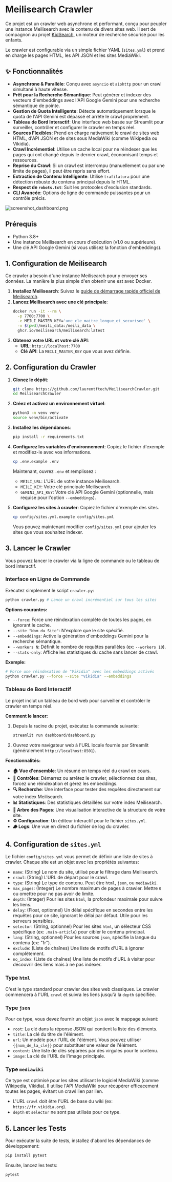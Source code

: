 # Meilisearch Crawler

Ce projet est un crawler web asynchrone et performant, conçu pour peupler une instance Meilisearch avec le contenu de divers sites web. Il sert de compagnon au projet [KidSearch](https://github.com/laurentftech/kidsearch), un moteur de recherche sécurisé pour les enfants.

Le crawler est configurable via un simple fichier YAML (`sites.yml`) et prend en charge les pages HTML, les API JSON et les sites MediaWiki.

## ✨ Fonctionnalités

- **Asynchrone & Parallèle**: Conçu avec `asyncio` et `aiohttp` pour un crawl simultané à haute vitesse.
- **Prêt pour la Recherche Sémantique**: Peut générer et indexer des vecteurs d'embeddings avec l'API Google Gemini pour une recherche sémantique de pointe.
- **Gestion de Quota Intelligente**: Détecte automatiquement lorsque le quota de l'API Gemini est dépassé et arrête le crawl proprement.
- **Tableau de Bord Interactif**: Une interface web basée sur Streamlit pour surveiller, contrôler et configurer le crawler en temps réel.
- **Sources Flexibles**: Prend en charge nativement le crawl de sites web HTML, d'API JSON et de sites sous MediaWiki (comme Wikipedia ou Vikidia).
- **Crawl Incrémentiel**: Utilise un cache local pour ne réindexer que les pages qui ont changé depuis le dernier crawl, économisant temps et ressources.
- **Reprise du Crawl**: Si un crawl est interrompu (manuellement ou par une limite de pages), il peut être repris sans effort.
- **Extraction de Contenu Intelligente**: Utilise `trafilatura` pour une détection robuste du contenu principal depuis le HTML.
- **Respect de `robots.txt`**: Suit les protocoles d'exclusion standards.
- **CLI Avancée**: Options de ligne de commande puissantes pour un contrôle précis.

![screenshot_dashboard.png](media/screenshot_dashboard_fr.png)

## Prérequis

- Python 3.8+
- Une instance Meilisearch en cours d'exécution (v1.0 ou supérieure).
- Une clé API Google Gemini (si vous utilisez la fonction d'embeddings).

## 1. Configuration de Meilisearch

Ce crawler a besoin d'une instance Meilisearch pour y envoyer ses données. La manière la plus simple d'en obtenir une est avec Docker.

1.  **Installez Meilisearch**: Suivez le [guide de démarrage rapide officiel de Meilisearch](https://www.meilisearch.com/docs/learn/getting_started/quick_start).
2.  **Lancez Meilisearch avec une clé principale**:
    ```bash
    docker run -it --rm \
      -p 7700:7700 \
      -e MEILI_MASTER_KEY='une_cle_maitre_longue_et_securisee' \
      -v $(pwd)/meili_data:/meili_data \
      ghcr.io/meilisearch/meilisearch:latest
    ```
3.  **Obtenez votre URL et votre clé API**:
    -   **URL**: `http://localhost:7700`
    -   **Clé API**: La `MEILI_MASTER_KEY` que vous avez définie.

## 2. Configuration du Crawler

1.  **Clonez le dépôt**:
    ```bash
    git clone https://github.com/laurentftech/MeilisearchCrawler.git
    cd MeilisearchCrawler
    ```

2.  **Créez et activez un environnement virtuel**:
    ```bash
    python3 -m venv venv
    source venv/bin/activate
    ```

3.  **Installez les dépendances**:
    ```bash
    pip install -r requirements.txt
    ```

4.  **Configurez les variables d'environnement**:
    Copiez le fichier d'exemple et modifiez-le avec vos informations.
    ```bash
    cp .env.example .env
    ```
    Maintenant, ouvrez `.env` et remplissez :
    - `MEILI_URL`: L'URL de votre instance Meilisearch.
    - `MEILI_KEY`: Votre clé principale Meilisearch.
    - `GEMINI_API_KEY`: Votre clé API Google Gemini (optionnelle, mais requise pour l'option `--embeddings`).

5.  **Configurez les sites à crawler**:
    Copiez le fichier d'exemple des sites.
    ```bash
    cp config/sites.yml.example config/sites.yml
    ```
    Vous pouvez maintenant modifier `config/sites.yml` pour ajouter les sites que vous souhaitez indexer.

## 3. Lancer le Crawler

Vous pouvez lancer le crawler via la ligne de commande ou le tableau de bord interactif.

### Interface en Ligne de Commande

Exécutez simplement le script `crawler.py`:

```sh
python crawler.py # Lance un crawl incrémentiel sur tous les sites
```

**Options courantes:**

-   `--force`: Force une réindexation complète de toutes les pages, en ignorant le cache.
-   `--site "Nom du Site"`: N'explore que le site spécifié.
-   `--embeddings`: Active la génération d'embeddings Gemini pour la recherche sémantique.
-   `--workers N`: Définit le nombre de requêtes parallèles (ex: `--workers 10`).
-   `--stats-only`: Affiche les statistiques du cache sans lancer de crawl.

**Exemple:**
```sh
# Force une réindexation de "Vikidia" avec les embeddings activés
python crawler.py --force --site "Vikidia" --embeddings
```

### Tableau de Bord Interactif

Le projet inclut un tableau de bord web pour surveiller et contrôler le crawler en temps réel.

**Comment le lancer:**

1.  Depuis la racine du projet, exécutez la commande suivante:
    ```bash
    streamlit run dashboard/dashboard.py
    ```
2.  Ouvrez votre navigateur web à l'URL locale fournie par Streamlit (généralement `http://localhost:8501`).

**Fonctionnalités:**

-   **🏠 Vue d'ensemble**: Un résumé en temps réel du crawl en cours.
-   **🔧 Contrôles**: Démarrez ou arrêtez le crawler, sélectionnez des sites, forcez une réindexation et gérez les embeddings.
-   **🔍 Recherche**: Une interface pour tester des requêtes directement sur votre index Meilisearch.
-   **📊 Statistiques**: Des statistiques détaillées sur votre index Meilisearch.
-   **🌳 Arbre des Pages**: Une visualisation interactive de la structure de votre site.
-   **⚙️ Configuration**: Un éditeur interactif pour le fichier `sites.yml`.
-   **🪵 Logs**: Une vue en direct du fichier de log du crawler.

## 4. Configuration de `sites.yml`

Le fichier `config/sites.yml` vous permet de définir une liste de sites à crawler. Chaque site est un objet avec les propriétés suivantes:

- `name`: (String) Le nom du site, utilisé pour le filtrage dans Meilisearch.
- `crawl`: (String) L'URL de départ pour le crawl.
- `type`: (String) Le type de contenu. Peut être `html`, `json`, ou `mediawiki`.
- `max_pages`: (Integer) Le nombre maximum de pages à crawler. Mettre `0` ou omettre pour ne pas avoir de limite.
- `depth`: (Integer) Pour les sites `html`, la profondeur maximale pour suivre les liens.
- `delay`: (Float, optionnel) Un délai spécifique en secondes entre les requêtes pour ce site, ignorant le délai par défaut. Utile pour les serveurs sensibles.
- `selector`: (String, optionnel) Pour les sites `html`, un sélecteur CSS spécifique (ex: `.main-article`) pour cibler le contenu principal.
- `lang`: (String, optionnel) Pour les sources `json`, spécifie la langue du contenu (ex: "fr").
- `exclude`: (Liste de chaînes) Une liste de motifs d'URL à ignorer complètement.
- `no_index`: (Liste de chaînes) Une liste de motifs d'URL à visiter pour découvrir des liens mais à ne pas indexer.

### Type `html`
C'est le type standard pour crawler des sites web classiques. Le crawler commencera à l'URL `crawl` et suivra les liens jusqu'à la `depth` spécifiée.

### Type `json`
Pour ce type, vous devez fournir un objet `json` avec le mappage suivant:
- `root`: La clé dans la réponse JSON qui contient la liste des éléments.
- `title`: La clé du titre de l'élément.
- `url`: Un modèle pour l'URL de l'élément. Vous pouvez utiliser `{{nom_de_la_cle}}` pour substituer une valeur de l'élément.
- `content`: Une liste de clés séparées par des virgules pour le contenu.
- `image`: La clé de l'URL de l'image principale.

### Type `mediawiki`
Ce type est optimisé pour les sites utilisant le logiciel MediaWiki (comme Wikipedia, Vikidia). Il utilise l'API MediaWiki pour récupérer efficacement toutes les pages, évitant un crawl lien par lien.
- L'URL `crawl` doit être l'URL de base du wiki (ex: `https://fr.vikidia.org`).
- `depth` et `selector` ne sont pas utilisés pour ce type.

## 5. Lancer les Tests

Pour exécuter la suite de tests, installez d'abord les dépendances de développement:

```bash
pip install pytest
```

Ensuite, lancez les tests:
```bash
pytest
```
